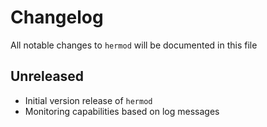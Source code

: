# Changelog

All notable changes to `hermod` will be documented in this file

## Unreleased

- Initial version release of `hermod`
- Monitoring capabilities based on log messages
